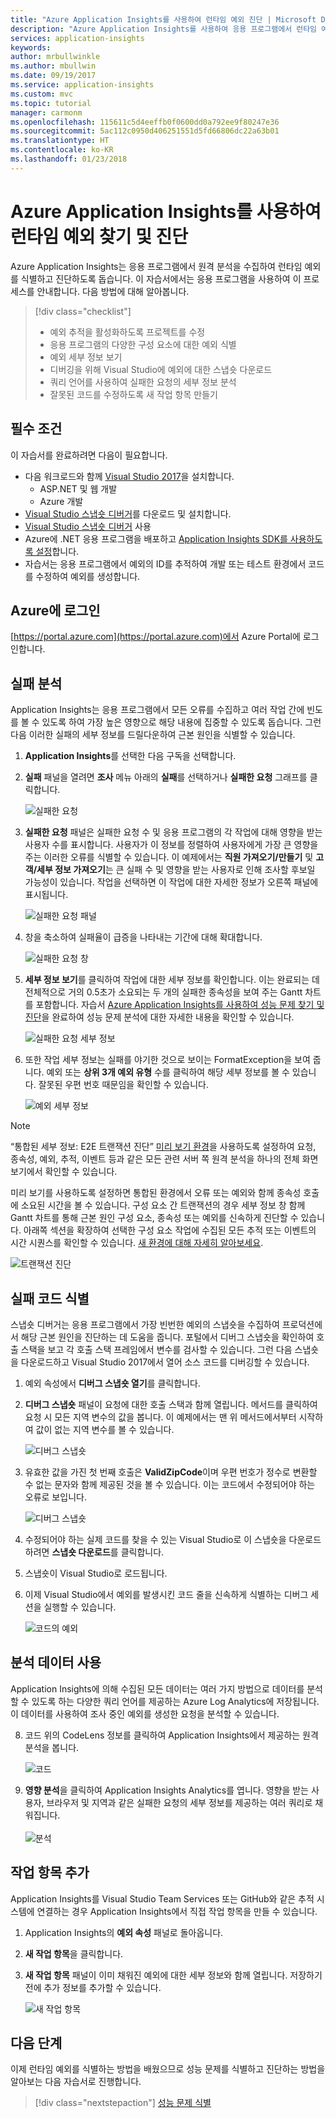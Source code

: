 ```yaml
---
title: "Azure Application Insights를 사용하여 런타임 예외 진단 | Microsoft Docs"
description: "Azure Application Insights를 사용하여 응용 프로그램에서 런타임 예외를 찾고 진단하는 자습서입니다."
services: application-insights
keywords: 
author: mrbullwinkle
ms.author: mbullwin
ms.date: 09/19/2017
ms.service: application-insights
ms.custom: mvc
ms.topic: tutorial
manager: carmonm
ms.openlocfilehash: 115611c5d4eeffb0f0600dd0a792ee9f80247e36
ms.sourcegitcommit: 5ac112c0950d406251551d5fd66806dc22a63b01
ms.translationtype: HT
ms.contentlocale: ko-KR
ms.lasthandoff: 01/23/2018
---
```

# <a name="find-and-diagnose-run-time-exceptions-with-azure-application-insights"></a>Azure Application Insights를 사용하여 런타임 예외 찾기 및 진단

Azure Application Insights는 응용 프로그램에서 원격 분석을 수집하여 런타임 예외를 식별하고 진단하도록 돕습니다.  이 자습서에서는 응용 프로그램을 사용하여 이 프로세스를 안내합니다.  다음 방법에 대해 알아봅니다.

> [!div class="checklist"]
> * 예외 추적을 활성화하도록 프로젝트를 수정
> * 응용 프로그램의 다양한 구성 요소에 대한 예외 식별
> * 예외 세부 정보 보기
> * 디버깅을 위해 Visual Studio에 예외에 대한 스냅숏 다운로드
> * 쿼리 언어를 사용하여 실패한 요청의 세부 정보 분석
> * 잘못된 코드를 수정하도록 새 작업 항목 만들기


## <a name="prerequisites"></a>필수 조건

이 자습서를 완료하려면 다음이 필요합니다.

- 다음 워크로드와 함께 [Visual Studio 2017](https://www.visualstudio.com/downloads/)을 설치합니다.
    - ASP.NET 및 웹 개발
    - Azure 개발
- [Visual Studio 스냅숏 디버거](http://aka.ms/snapshotdebugger)를 다운로드 및 설치합니다.
- [Visual Studio 스냅숏 디버거](https://docs.microsoft.com/azure/application-insights/app-insights-snapshot-debugger) 사용
- Azure에 .NET 응용 프로그램을 배포하고 [Application Insights SDK를 사용하도록 설정](app-insights-asp-net.md)합니다. 
- 자습서는 응용 프로그램에서 예외의 ID를 추적하여 개발 또는 테스트 환경에서 코드를 수정하여 예외를 생성합니다. 

## <a name="log-in-to-azure"></a>Azure에 로그인
[https://portal.azure.com](https://portal.azure.com)에서 Azure Portal에 로그인합니다.


## <a name="analyze-failures"></a>실패 분석
Application Insights는 응용 프로그램에서 모든 오류를 수집하고 여러 작업 간에 빈도를 볼 수 있도록 하여 가장 높은 영향으로 해당 내용에 집중할 수 있도록 돕습니다.  그런 다음 이러한 실패의 세부 정보를 드릴다운하여 근본 원인을 식별할 수 있습니다.   

1. **Application Insights**를 선택한 다음 구독을 선택합니다.  
2. **실패** 패널을 열려면 **조사** 메뉴 아래의 **실패**를 선택하거나 **실패한 요청** 그래프를 클릭합니다.

    ![실패한 요청](media/app-insights-tutorial-runtime-exceptions/failed-requests.png)

3. **실패한 요청** 패널은 실패한 요청 수 및 응용 프로그램의 각 작업에 대해 영향을 받는 사용자 수를 표시합니다.  사용자가 이 정보를 정렬하여 사용자에게 가장 큰 영향을 주는 이러한 오류를 식별할 수 있습니다.  이 예제에서는 **직원 가져오기/만들기** 및 **고객/세부 정보 가져오기**는 큰 실패 수 및 영향을 받는 사용자로 인해 조사할 후보일 가능성이 있습니다.  작업을 선택하면 이 작업에 대한 자세한 정보가 오른쪽 패널에 표시됩니다.

    ![실패한 요청 패널](media/app-insights-tutorial-runtime-exceptions/failed-requests-blade.png)

4. 창을 축소하여 실패율이 급증을 나타내는 기간에 대해 확대합니다.

    ![실패한 요청 창](media/app-insights-tutorial-runtime-exceptions/failed-requests-window.png)

5. **세부 정보 보기**를 클릭하여 작업에 대한 세부 정보를 확인합니다.  이는 완료되는 데 전체적으로 거의 0.5초가 소요되는 두 개의 실패한 종속성을 보여 주는 Gantt 차트를 포함합니다.  자습서 [Azure Application Insights를 사용하여 성능 문제 찾기 및 진단](app-insights-tutorial-performance.md)을 완료하여 성능 문제 분석에 대한 자세한 내용을 확인할 수 있습니다.

    ![실패한 요청 세부 정보](media/app-insights-tutorial-runtime-exceptions/failed-requests-details.png)

6. 또한 작업 세부 정보는 실패를 야기한 것으로 보이는 FormatException을 보여 줍니다.  예외 또는 **상위 3개 예외 유형** 수를 클릭하여 해당 세부 정보를 볼 수 있습니다.  잘못된 우편 번호 때문임을 확인할 수 있습니다.

    ![예외 세부 정보](media/app-insights-tutorial-runtime-exceptions/failed-requests-exception.png)

> [!NOTE]
“통합된 세부 정보: E2E 트랜잭션 진단” [미리 보기 환경](app-insights-previews.md)을 사용하도록 설정하여 요청, 종속성, 예외, 추적, 이벤트 등과 같은 모든 관련 서버 쪽 원격 분석을 하나의 전체 화면 보기에서 확인할 수 있습니다. 

미리 보기를 사용하도록 설정하면 통합된 환경에서 오류 또는 예외와 함께 종속성 호출에 소요된 시간을 볼 수 있습니다. 구성 요소 간 트랜잭션의 경우 세부 정보 창 함께 Gantt 차트를 통해 근본 원인 구성 요소, 종속성 또는 예외를 신속하게 진단할 수 있습니다. 아래쪽 섹션을 확장하여 선택한 구성 요소 작업에 수집된 모든 추적 또는 이벤트의 시간 시퀀스를 확인할 수 있습니다. [새 환경에 대해 자세히 알아보세요](app-insights-transaction-diagnostics.md).  

![트랜잭션 진단](media/app-insights-tutorial-runtime-exceptions/e2e-transaction-preview.png)

## <a name="identify-failing-code"></a>실패 코드 식별
스냅숏 디버거는 응용 프로그램에서 가장 빈번한 예외의 스냅숏을 수집하여 프로덕션에서 해당 근본 원인을 진단하는 데 도움을 줍니다.  포털에서 디버그 스냅숏을 확인하여 호출 스택을 보고 각 호출 스택 프레임에서 변수를 검사할 수 있습니다. 그런 다음 스냅숏을 다운로드하고 Visual Studio 2017에서 열어 소스 코드를 디버깅할 수 있습니다.

1. 예외 속성에서 **디버그 스냅숏 열기**를 클릭합니다.
2. **디버그 스냅숏** 패널이 요청에 대한 호출 스택과 함께 열립니다.  메서드를 클릭하여 요청 시 모든 지역 변수의 값을 봅니다.  이 예제에서는 맨 위 메서드에서부터 시작하여 값이 없는 지역 변수를 볼 수 있습니다.

    ![디버그 스냅숏](media/app-insights-tutorial-runtime-exceptions/debug-snapshot-01.png)

4. 유효한 값을 가진 첫 번째 호출은 **ValidZipCode**이며 우편 번호가 정수로 변환할 수 없는 문자와 함께 제공된 것을 볼 수 있습니다.  이는 코드에서 수정되어야 하는 오류로 보입니다.

    ![디버그 스냅숏](media/app-insights-tutorial-runtime-exceptions/debug-snapshot-02.png)

5. 수정되어야 하는 실제 코드를 찾을 수 있는 Visual Studio로 이 스냅숏을 다운로드하려면 **스냅숏 다운로드**를 클릭합니다.
6. 스냅숏이 Visual Studio로 로드됩니다.
7. 이제 Visual Studio에서 예외를 발생시킨 코드 줄을 신속하게 식별하는 디버그 세션을 실행할 수 있습니다.

    ![코드의 예외](media/app-insights-tutorial-runtime-exceptions/exception-code.png)


## <a name="use-analytics-data"></a>분석 데이터 사용
Application Insights에 의해 수집된 모든 데이터는 여러 가지 방법으로 데이터를 분석할 수 있도록 하는 다양한 쿼리 언어를 제공하는 Azure Log Analytics에 저장됩니다.  이 데이터를 사용하여 조사 중인 예외를 생성한 요청을 분석할 수 있습니다. 

8. 코드 위의 CodeLens 정보를 클릭하여 Application Insights에서 제공하는 원격 분석을 봅니다.

    ![코드](media/app-insights-tutorial-runtime-exceptions/codelens.png)

9. **영향 분석**을 클릭하여 Application Insights Analytics를 엽니다.  영향을 받는 사용자, 브라우저 및 지역과 같은 실패한 요청의 세부 정보를 제공하는 여러 쿼리로 채워집니다.<br><br>![분석](media/app-insights-tutorial-runtime-exceptions/analytics.png)<br>

## <a name="add-work-item"></a>작업 항목 추가
Application Insights를 Visual Studio Team Services 또는 GitHub와 같은 추적 시스템에 연결하는 경우 Application Insights에서 직접 작업 항목을 만들 수 있습니다.

1. Application Insights의 **예외 속성** 패널로 돌아옵니다.
2. **새 작업 항목**을 클릭합니다.
3. **새 작업 항목** 패널이 이미 채워진 예외에 대한 세부 정보와 함께 열립니다.  저장하기 전에 추가 정보를 추가할 수 있습니다.

    ![새 작업 항목](media/app-insights-tutorial-runtime-exceptions/new-work-item.png)

## <a name="next-steps"></a>다음 단계
이제 런타임 예외를 식별하는 방법을 배웠으므로 성능 문제를 식별하고 진단하는 방법을 알아보는 다음 자습서로 진행합니다.

> [!div class="nextstepaction"]
> [성능 문제 식별](app-insights-tutorial-performance.md)
